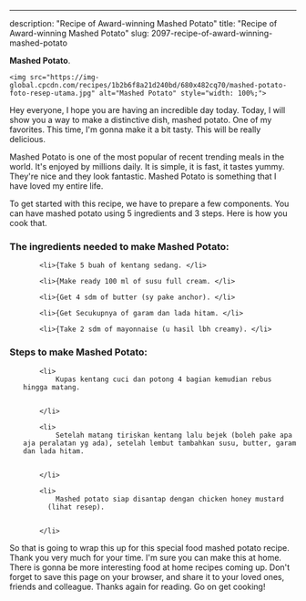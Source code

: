 ---
description: "Recipe of Award-winning Mashed Potato"
title: "Recipe of Award-winning Mashed Potato"
slug: 2097-recipe-of-award-winning-mashed-potato

<p>
	<strong>Mashed Potato</strong>. 
	
</p>
<p>
	
	<img src="https://img-global.cpcdn.com/recipes/1b2b6f8a21d240bd/680x482cq70/mashed-potato-foto-resep-utama.jpg" alt="Mashed Potato" style="width: 100%;">
	
	
</p>
<p>
	Hey everyone, I hope you are having an incredible day today. Today, I will show you a way to make a distinctive dish, mashed potato. One of my favorites. This time, I'm gonna make it a bit tasty. This will be really delicious.
</p>
	
<p>
	
</p>
<p>
	Mashed Potato is one of the most popular of recent trending meals in the world. It's enjoyed by millions daily. It is simple, it is fast, it tastes yummy. They're nice and they look fantastic. Mashed Potato is something that I have loved my entire life.
</p>

<p>
To get started with this recipe, we have to prepare a few components. You can have mashed potato using 5 ingredients and 3 steps. Here is how you cook that.
</p>

<h3>The ingredients needed to make Mashed Potato:</h3>

<ol>
	
		<li>{Take 5 buah of kentang sedang. </li>
	
		<li>{Make ready 100 ml of susu full cream. </li>
	
		<li>{Get 4 sdm of butter (sy pake anchor). </li>
	
		<li>{Get Secukupnya of garam dan lada hitam. </li>
	
		<li>{Take 2 sdm of mayonnaise (u hasil lbh creamy). </li>
	
</ol>
<p>
	
</p>

<h3>Steps to make Mashed Potato:</h3>

<ol>
	
		<li>
			Kupas kentang cuci dan potong 4 bagian kemudian rebus hingga matang.
			
			
		</li>
	
		<li>
			Setelah matang tiriskan kentang lalu bejek (boleh pake apa aja peralatan yg ada), setelah lembut tambahkan susu, butter, garam dan lada hitam.
			
			
		</li>
	
		<li>
			Mashed potato siap disantap dengan chicken honey mustard
          (lihat resep).
			
			
		</li>
	
</ol>

<p>
	
</p>

<p>
	So that is going to wrap this up for this special food mashed potato recipe. Thank you very much for your time. I'm sure you can make this at home. There is gonna be more interesting food at home recipes coming up. Don't forget to save this page on your browser, and share it to your loved ones, friends and colleague. Thanks again for reading. Go on get cooking!
</p>
